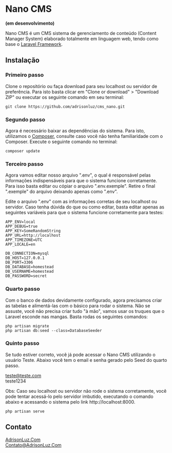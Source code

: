 # Nano CMS 
**(em desenvolvimento)**

Nano CMS é um CMS sistema de gerenciamento de conteúdo (Content Manager System) elaborado totalmente em linguagem web, tendo como base o [Laravel Framework](http://laravel.com).

## Instalação

### Primeiro passo
Clone o repositório ou faça download para seu localhost ou servidor de preferência. Para isto basta clicar em "Clone or download" > "Download ZIP" ou executar os seguinte comando em seu terminal:

```
git clone https://github.com/adrisonluz/cms_nano.git
```

### Segundo passo
Agora é necessário baixar as dependências do sistema. Para isto, utilizamos o [Composer](https://getcomposer.org/), consulte caso você não tenha familiaridade com o Composer. Execute o seguinte comando no terminal:

```
composer update
```

### Terceiro passo
Agora vamos editar nosso arquivo ".env", o qual é responsável pelas informações indispensáveis para que o sistema funcione corretamente. Para isso basta editar ou cópiar o arquivo ".env.exemple". Retire o final ".exemple" do arquivo deixando apenas como ".env".

Edite o arquivo ".env" com as informações corretas de seu localhost ou servidor. Caso tenha dúvida do que ou como editar, basta editar apenas as seguintes variáveis para que o sistema funcione corretamente para testes:

```
APP_ENV=local  
APP_DEBUG=true  
APP_KEY=SomeRandomString  
APP_URL=http://localhost  
APP_TIMEZONE=UTC  
APP_LOCALE=en

DB_CONNECTION=mysql   
DB_HOST=127.0.0.1    
DB_PORT=3306   
DB_DATABASE=homestead   
DB_USERNAME=homestead    
DB_PASSWORD=secret
```

### Quarto passo
Com o banco de dados devidamente configurado, agora precisamos criar as tabelas e alimentá-las com o básico para rodar o sistema. Não se assuste, você não precisa criar tudo "à mão", vamos usar os truques que o Laravel esconde nas mangas. Basta rodas os seguintes comandos:

```
php artisan migrate  
php artisan db:seed --class=DatabaseSeeder
```

### Quinto passo
Se tudo estiver correto, você já pode acessar o Nano CMS utilizando o usuário Teste. Abaixo você tem o email e senha gerado pelo Seed do quarto passo.

teste@teste.com  
teste1234

Obs: Caso seu localhost ou servidor não rode o sistema corretamente, você pode tentar acessá-lo pelo servidor imbutido, executando o comando abaixo e acessando o sistema pelo link http://localhost:8000.

```
php artisan serve
```


## Contato
[AdrisonLuz.Com](http://adrisonluz.com)  
[Contato@AdrisonLuz.Com](mailto:contato@adrisonluz.com)
